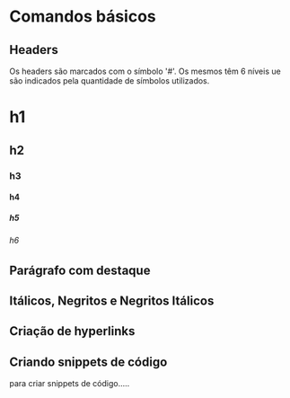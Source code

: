 # Comandos básicos

## Headers

Os headers são marcados com o símbolo '#'. Os mesmos têm 6 níveis ue são indicados pela quantidade de símbolos utilizados.

# h1

## h2

### h3

#### h4

##### h5

###### h6

## Parágrafo com destaque
## Itálicos, Negritos e Negritos Itálicos

## Criação de hyperlinks

## Criando snippets de código
para criar snippets de código.....